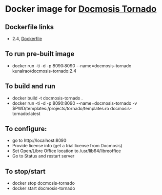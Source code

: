 # Docker image for [Docmosis Tornado](https://www.docmosis.com/products/tornado.html)

## Dockerfile links
* 2.4, [Dockerfile](https://github.com/kunalrao/docker-docmosistornado/raw/2.4/Dockerfile)

## To run pre-built image
* docker run -ti -d -p 8090:8090 --name=docmosis-tornado kunalrao/docmosis-tornado:2.4

## To build and run
* docker build -t docmosis-tornado .
* docker run -ti -d -p 8090:8090 --name=docmosis-tornado -v $PWD/templates:/projects/tornado/templates:ro docmosis-tornado:latest

## To configure:
* go to http://localhost:8090
* Provide license info (get a trial license from Docmosis)
* Set Open/Libre Office location to /usr/lib64/libreoffice
* Go to Status and restart server

## To stop/start
* docker stop docmosis-tornado
* docker start docmosis-tornado
